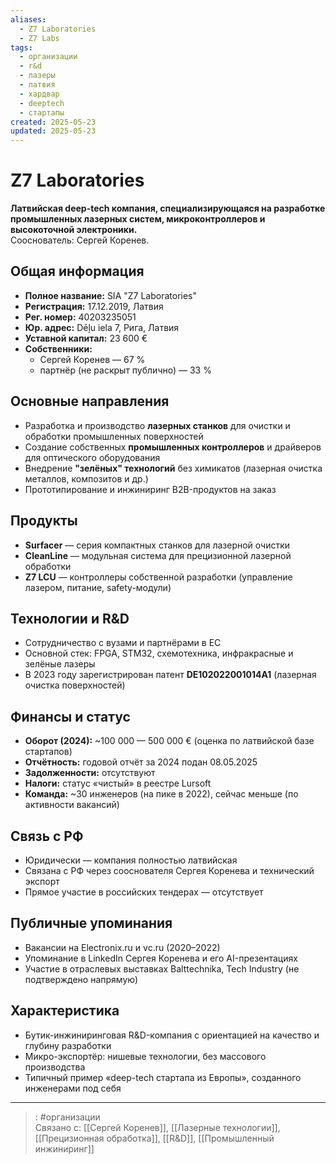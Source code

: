 ```yaml
---
aliases:
  - Z7 Laboratories
  - Z7 Labs
tags:
  - организации
  - r&d
  - лазеры
  - латвия
  - хардвар
  - deeptech
  - стартапы
created: 2025-05-23
updated: 2025-05-23
---
```


# Z7 Laboratories

**Латвийская deep-tech компания, специализирующаяся на разработке промышленных лазерных систем, микроконтроллеров и высокоточной электроники.**  
Сооснователь: Сергей Коренев.

## Общая информация
- **Полное название:** SIA "Z7 Laboratories"  
- **Регистрация:** 17.12.2019, Латвия  
- **Рег. номер:** 40203235051  
- **Юр. адрес:** Dēļu iela 7, Рига, Латвия  
- **Уставной капитал:** 23 600 €  
- **Собственники:**  
  - Сергей Коренев — 67 %  
  - партнёр (не раскрыт публично) — 33 %

## Основные направления
- Разработка и производство **лазерных станков** для очистки и обработки промышленных поверхностей  
- Создание собственных **промышленных контроллеров** и драйверов для оптического оборудования  
- Внедрение **"зелёных" технологий** без химикатов (лазерная очистка металлов, композитов и др.)  
- Прототипирование и инжиниринг B2B-продуктов на заказ

## Продукты
- **Surfacer** — серия компактных станков для лазерной очистки  
- **CleanLine** — модульная система для прецизионной лазерной обработки  
- **Z7 LCU** — контроллеры собственной разработки (управление лазером, питание, safety-модули)

## Технологии и R&D
- Сотрудничество с вузами и партнёрами в ЕС  
- Основной стек: FPGA, STM32, схемотехника, инфракрасные и зелёные лазеры  
- В 2023 году зарегистрирован патент **DE102022001014A1** (лазерная очистка поверхностей)

## Финансы и статус
- **Оборот (2024):** ~100 000 — 500 000 € (оценка по латвийской базе стартапов)  
- **Отчётность:** годовой отчёт за 2024 подан 08.05.2025  
- **Задолженности:** отсутствуют  
- **Налоги:** статус «чистый» в реестре Lursoft  
- **Команда:** ~30 инженеров (на пике в 2022), сейчас меньше (по активности вакансий)

## Связь с РФ
- Юридически — компания полностью латвийская  
- Связана с РФ через сооснователя Сергея Коренева и технический экспорт  
- Прямое участие в российских тендерах — отсутствует

## Публичные упоминания
- Вакансии на Electronix.ru и vc.ru (2020–2022)  
- Упоминание в LinkedIn Сергея Коренева и его AI-презентациях  
- Участие в отраслевых выставках Balttechnika, Tech Industry (не подтверждено напрямую)

## Характеристика
- Бутик-инжиниринговая R&D-компания с ориентацией на качество и глубину разработки  
- Микро-экспортёр: нишевые технологии, без массового производства  
- Типичный пример «deep-tech стартапа из Европы», созданного инженерами под себя

---

> 
>: #организации  
> Связано с: [[Сергей Коренев]], [[Лазерные технологии]], [[Прецизионная обработка]], [[R&D]], [[Промышленный инжиниринг]]
